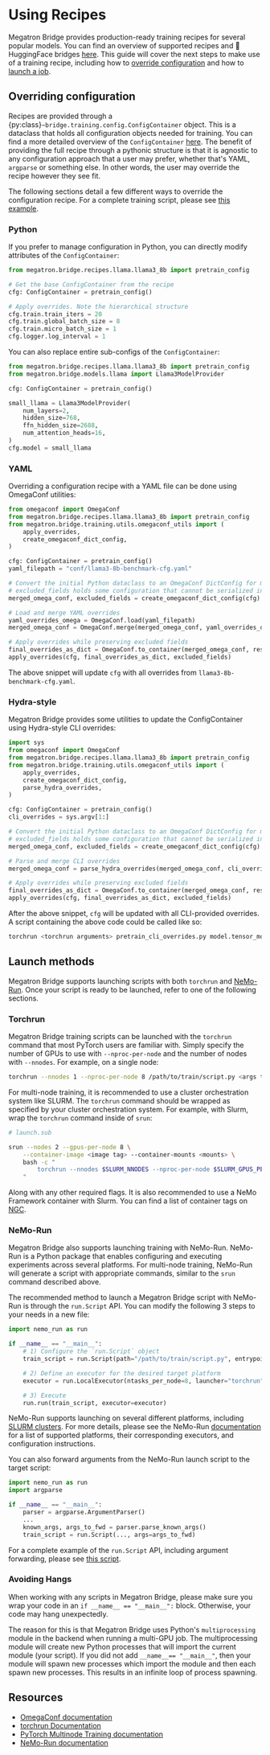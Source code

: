 # Using Recipes

Megatron Bridge provides production-ready training recipes for several popular models. You can find an overview of supported recipes and 🤗 HuggingFace bridges [here](index.md#supported-models).
This guide will cover the next steps to make use of a training recipe, including how to [override configuration](#overriding-configuration) and how to [launch a job](#launch-methods).

## Overriding configuration

Recipes are provided through a {py:class}`~bridge.training.config.ConfigContainer` object. This is a dataclass that holds all configuration objects needed for training. You can find a more detailed overview of the `ConfigContainer` [here](training/config-container-overview.md).
The benefit of providing the full recipe through a pythonic structure is that it is agnostic to any configuration approach that a user may prefer, whether that's YAML, `argparse` or something else. In other words, the user may override the recipe however they see fit.

The following sections detail a few different ways to override the configuration recipe. For a complete training script, please see [this example](https://github.com/NVIDIA-NeMo/Megatron-Bridge/blob/main/examples/recipes/llama/pretrain_llama3_8b.py).


### Python

If you prefer to manage configuration in Python, you can directly modify attributes of the `ConfigContainer`:

```python
from megatron.bridge.recipes.llama.llama3_8b import pretrain_config

# Get the base ConfigContainer from the recipe
cfg: ConfigContainer = pretrain_config()

# Apply overrides. Note the hierarchical structure
cfg.train.train_iters = 20
cfg.train.global_batch_size = 8
cfg.train.micro_batch_size = 1
cfg.logger.log_interval = 1
```

You can also replace entire sub-configs of the `ConfigContainer`:

```python
from megatron.bridge.recipes.llama.llama3_8b import pretrain_config
from megatron.bridge.models.llama import Llama3ModelProvider

cfg: ConfigContainer = pretrain_config()

small_llama = Llama3ModelProvider(
    num_layers=2,
    hidden_size=768,
    ffn_hidden_size=2688,
    num_attention_heads=16,
)
cfg.model = small_llama
```

### YAML
Overriding a configuration recipe with a YAML file can be done using OmegaConf utilities:

```python
from omegaconf import OmegaConf
from megatron.bridge.recipes.llama.llama3_8b import pretrain_config
from megatron.bridge.training.utils.omegaconf_utils import (
    apply_overrides,
    create_omegaconf_dict_config,
)

cfg: ConfigContainer = pretrain_config()
yaml_filepath = "conf/llama3-8b-benchmark-cfg.yaml"

# Convert the initial Python dataclass to an OmegaConf DictConfig for merging
# excluded_fields holds some configuration that cannot be serialized into a DictConfig
merged_omega_conf, excluded_fields = create_omegaconf_dict_config(cfg)

# Load and merge YAML overrides
yaml_overrides_omega = OmegaConf.load(yaml_filepath)
merged_omega_conf = OmegaConf.merge(merged_omega_conf, yaml_overrides_omega)

# Apply overrides while preserving excluded fields
final_overrides_as_dict = OmegaConf.to_container(merged_omega_conf, resolve=True)
apply_overrides(cfg, final_overrides_as_dict, excluded_fields)
```

The above snippet will update `cfg` with all overrides from `llama3-8b-benchmark-cfg.yaml`.

### Hydra-style

Megatron Bridge provides some utilities to update the ConfigContainer using Hydra-style CLI overrides:

```python
import sys
from omegaconf import OmegaConf
from megatron.bridge.recipes.llama.llama3_8b import pretrain_config
from megatron.bridge.training.utils.omegaconf_utils import (
    apply_overrides,
    create_omegaconf_dict_config,
    parse_hydra_overrides,
)

cfg: ConfigContainer = pretrain_config()
cli_overrides = sys.argv[1:]

# Convert the initial Python dataclass to an OmegaConf DictConfig for merging
# excluded_fields holds some configuration that cannot be serialized into a DictConfig
merged_omega_conf, excluded_fields = create_omegaconf_dict_config(cfg)

# Parse and merge CLI overrides
merged_omega_conf = parse_hydra_overrides(merged_omega_conf, cli_overrides)

# Apply overrides while preserving excluded fields
final_overrides_as_dict = OmegaConf.to_container(merged_omega_conf, resolve=True)
apply_overrides(cfg, final_overrides_as_dict, excluded_fields)
```

After the above snippet, `cfg` will be updated with all CLI-provided overrides. 
A script containing the above code could be called like so:

```sh
torchrun <torchrun arguments> pretrain_cli_overrides.py model.tensor_model_parallel_size=4 train.train_iters=100000 ...
```

## Launch methods

Megatron Bridge supports launching scripts with both `torchrun` and [NeMo-Run](https://github.com/NVIDIA-NeMo/Run).
Once your script is ready to be launched, refer to one of the following sections.

### Torchrun
Megatron Bridge training scripts can be launched with the `torchrun` command that most PyTorch users are familiar with.
Simply specify the number of GPUs to use with `--nproc-per-node` and the number of nodes with `--nnodes`. For example, on a single node:

```sh
torchrun --nnodes 1 --nproc-per-node 8 /path/to/train/script.py <args to pretrain script>
```

For multi-node training, it is recommended to use a cluster orchestration system like SLURM.
The `torchrun` command should be wrapped as specified by your cluster orchestration system.
For example, with Slurm, wrap the `torchrun` command inside of `srun`:

```sh
# launch.sub

srun --nodes 2 --gpus-per-node 8 \
    --container-image <image tag> --container-mounts <mounts> \
    bash -c "
        torchrun --nnodes $SLURM_NNODES --nproc-per-node $SLURM_GPUS_PER_NODE /path/to/train/script.py <args to pretrain script>
    "
```

Along with any other required flags. It is also recommended to use a NeMo Framework container with Slurm. You can find a list of container tags on [NGC](https://catalog.ngc.nvidia.com/orgs/nvidia/containers/nemo/tags).

### NeMo-Run

Megatron Bridge also supports launching training with NeMo-Run. NeMo-Run is a Python package that enables configuring and executing experiments across several platforms.
For multi-node training, NeMo-Run will generate a script with appropriate commands, similar to the `srun` command described above.

The recommended method to launch a Megatron Bridge script with NeMo-Run is through the `run.Script` API.
You can modify the following 3 steps to your needs in a new file:

```python
import nemo_run as run

if __name__ == "__main__":
    # 1) Configure the `run.Script` object
    train_script = run.Script(path="/path/to/train/script.py", entrypoint="python")

    # 2) Define an executor for the desired target platform
    executor = run.LocalExecutor(ntasks_per_node=8, launcher="torchrun")

    # 3) Execute
    run.run(train_script, executor=executor)
```

NeMo-Run supports launching on several different platforms, including [SLURM clusters](https://docs.nvidia.com/nemo-framework/user-guide/latest/nemorun/guides/execution.html#slurmexecutor).
For more details, please see the NeMo-Run [documentation](https://docs.nvidia.com/nemo-framework/user-guide/latest/nemorun/guides/execution.html#) for a list of supported platforms, their corresponding executors, and configuration instructions.

You can also forward arguments from the NeMo-Run launch script to the target script:

```python
import nemo_run as run
import argparse

if __name__ == "__main__":
    parser = argparse.ArgumentParser()
    ...
    known_args, args_to_fwd = parser.parse_known_args()
    train_script = run.Script(..., args=args_to_fwd)
```

For a complete example of the `run.Script` API, including argument forwarding, please see [this script](https://github.com/NVIDIA-NeMo/Megatron-Bridge/blob/main/examples/recipes/llama/pretrain_llama3_8b_nemo_run_script.py).

### Avoiding Hangs

When working with any scripts in Megatron Bridge, please make sure you wrap your code in an `if __name__ == "__main__":`
block. Otherwise, your code may hang unexpectedly.

The reason for this is that Megatron Bridge uses Python's `multiprocessing` module in the backend when running a
multi-GPU job. The multiprocessing module will create new Python processes that will import the current module (your
script). If you did not add `__name__== "__main__"`,  then your module will spawn new processes which import the
module and then each spawn new processes. This results in an infinite loop of process spawning.

## Resources

- [OmegaConf documentation](https://omegaconf.readthedocs.io/en/2.3_branch/)
- [torchrun Documentation](https://docs.pytorch.org/docs/stable/elastic/run.html)
- [PyTorch Multinode Training documentation](https://docs.pytorch.org/tutorials/intermediate/ddp_series_multinode.html)
- [NeMo-Run documentation](https://docs.nvidia.com/nemo-framework/user-guide/latest/nemorun/index.html#)
